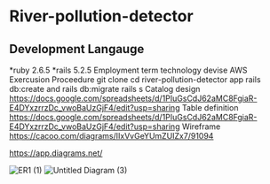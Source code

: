 
# River-pollution-detector
## Development Langauge
   *ruby 2.6.5
   *rails 5.2.5
Employment term technology
   devise
   AWS
 Exercusion Proceedure
  git clone
  cd river-pollution-detector app
  rails db:create and rails db:migrate
  rails s
Catalog design
    https://docs.google.com/spreadsheets/d/1PIuGsCdJ62aMC8FgiaR-E4DYxzrrzDc_vwoBaUzGjF4/edit?usp=sharing
Table definition
    https://docs.google.com/spreadsheets/d/1PIuGsCdJ62aMC8FgiaR-E4DYxzrrzDc_vwoBaUzGjF4/edit?usp=sharing
Wireframe
  https://cacoo.com/diagrams/IIxVvGeYUmZUIZx7/91094
  
  https://app.diagrams.net/
  
  ![ER1 (1)](https://user-images.githubusercontent.com/81798427/130376361-e82f3572-d5b6-45bf-adfe-92f0e5bf2620.png)
![Untitled Diagram (3)](https://user-images.githubusercontent.com/81798427/130376769-a73a348f-d10b-4b19-8655-751d09aa5e6f.png)


  
  
